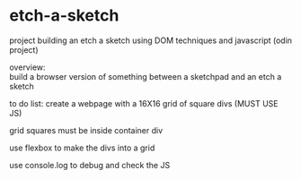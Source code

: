 # etch-a-sketch
project building an etch a sketch using DOM techniques and javascript (odin project)

overview:  
build a browser version of something between a sketchpad and an etch a sketch

to do list: 
create a webpage with a 16X16 grid of square divs (MUST USE JS)

grid squares must be inside container div

use flexbox to make the divs into a grid 

use console.log to debug and check the JS 

